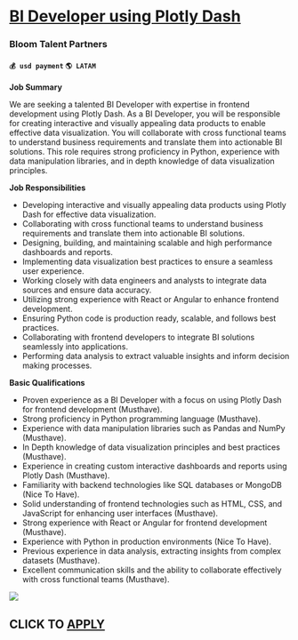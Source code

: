 # [BI Developer using Plotly Dash](https://www.remotewlb.com/apply/bi-developer-using-plotly-dash)  
### Bloom Talent Partners  
#### `💰 usd payment` `🌎 LATAM`  

**Job Summary**

We are seeking a talented BI Developer with expertise in frontend development using Plotly Dash. As a BI Developer, you will be responsible for creating interactive and visually appealing data products to enable effective data visualization. You will collaborate with cross functional teams to understand business requirements and translate them into actionable BI solutions. This role requires strong proficiency in Python, experience with data manipulation libraries, and in depth knowledge of data visualization principles.

**Job Responsibilities**

  * Developing interactive and visually appealing data products using Plotly Dash for effective data visualization.
  * Collaborating with cross functional teams to understand business requirements and translate them into actionable BI solutions.
  * Designing, building, and maintaining scalable and high performance dashboards and reports.
  * Implementing data visualization best practices to ensure a seamless user experience.
  * Working closely with data engineers and analysts to integrate data sources and ensure data accuracy.
  * Utilizing strong experience with React or Angular to enhance frontend development.
  * Ensuring Python code is production ready, scalable, and follows best practices.
  * Collaborating with frontend developers to integrate BI solutions seamlessly into applications.
  * Performing data analysis to extract valuable insights and inform decision making processes.

**Basic Qualifications**

  * Proven experience as a BI Developer with a focus on using Plotly Dash for frontend development (Musthave).
  * Strong proficiency in Python programming language (Musthave).
  * Experience with data manipulation libraries such as Pandas and NumPy (Musthave).
  * In Depth knowledge of data visualization principles and best practices (Musthave).
  * Experience in creating custom interactive dashboards and reports using Plotly Dash (Musthave).
  * Familiarity with backend technologies like SQL databases or MongoDB (Nice To Have).
  * Solid understanding of frontend technologies such as HTML, CSS, and JavaScript for enhancing user interfaces (Musthave).
  * Strong experience with React or Angular for frontend development (Musthave).
  * Experience with Python in production environments (Nice To Have).
  * Previous experience in data analysis, extracting insights from complex datasets (Musthave).
  * Excellent communication skills and the ability to collaborate effectively with cross functional teams (Musthave).

![](https://remotive.com/job/track/1899407/blank.gif?source=public_api)  
## CLICK TO [APPLY](https://www.remotewlb.com/apply/bi-developer-using-plotly-dash)

